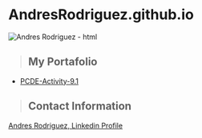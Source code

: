 # AndresRodriguez.github.io
<img src="IMG_7018.png" title="Andres Rodriguez - html" />

<a class="anchor" id="about_the_project"></a>
<blockquote><h2>My Portafolio</h2></blockquote>
<ul>
   <li><a href="https://github.com/AndresRodriguez82/PCDE-Activity-9.1">PCDE-Activity-9.1</a></li>
</ul>

<a class="anchor" id="contact"></a>
>## Contact Information

<p><a href="https://www.linkedin.com/in/jose-andres-rodriguez-92a81336/" title="andres">Andres Rodriguez, Linkedin Profile</a></p>


